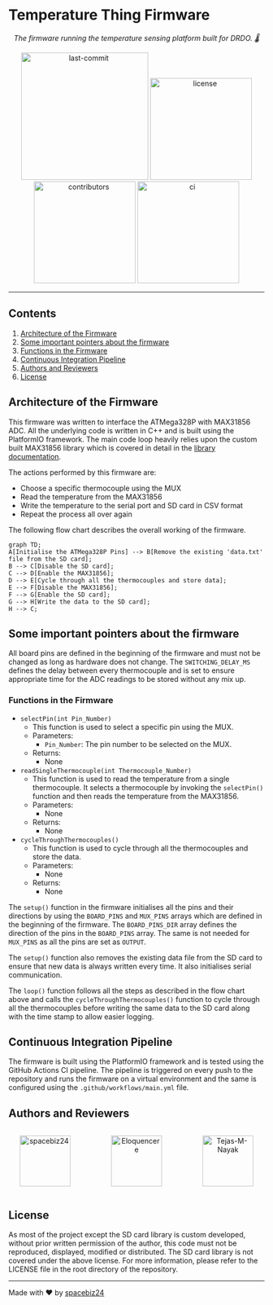 # Temperature Thing Firmware
<p align="center">
    <i align="center">The firmware running the temperature sensing platform built for DRDO. 🌡️ </i>
</p>
<p align="center">
    <img src="https://img.shields.io/github/last-commit/spacebiz24/Thermal-Profiling?display_timestamp=author&style=for-the-badge&logo=platformio&logoColor=orange&color=blue" alt="last-commit" width="250">
    <img src="https://img.shields.io/github/license/spacebiz24/Thermal-Profiling?style=for-the-badge&logo=unlicense&logoColor=white&color=blue" alt="license" width="200">
    <br>
    <img src="https://img.shields.io/github/contributors/spacebiz24/Thermal-Profiling?color=blue&style=for-the-badge&logo=contributor-covenant&logoColor=green" alt="contributors" width="200">
    <img src="https://img.shields.io/github/actions/workflow/status/spacebiz24/Thermal-Profiling/main.yml?branch=main&style=for-the-badge&logo=github&logoColor=white&color=green" alt="ci" width="200">
</p>

___

## Contents
1. [Architecture of the Firmware](#architecture-of-the-firmware)
1. [Some important pointers about the firmware](#some-important-pointers-about-the-firmware)
1. [Functions in the Firmware](#functions-in-the-firmware)
1. [Continuous Integration Pipeline](#continuous-integration-pipeline)
1. [Authors and Reviewers](#authors-and-reviewers)
1. [License](#license)

## Architecture of the Firmware
This firmware was written to interface the ATMega328P with MAX31856 ADC.
All the underlying code is written in C++ and is built using the PlatformIO framework.
The main code loop heavily relies upon the custom built MAX31856 library which is 
covered in detail in the
[library documentation](https://github.com/spacebiz24/Thermal-Profiling/tree/main/Firmware/lib/MAX31856/).

The actions performed by this firmware are:
- Choose a specific thermocouple using the MUX
- Read the temperature from the MAX31856
- Write the temperature to the serial port and SD card in CSV format
- Repeat the process all over again

The following flow chart describes the overall working of the firmware.
```mermaid
graph TD;
A[Initialise the ATMega328P Pins] --> B[Remove the existing 'data.txt' file from the SD card];
B --> C[Disable the SD card];
C --> D[Enable the MAX31856];
D --> E[Cycle through all the thermocouples and store data];
E --> F[Disable the MAX31856];
F --> G[Enable the SD card];
G --> H[Write the data to the SD card];
H --> C;
```

## Some important pointers about the firmware
All board pins are defined in the beginning of the firmware and must not be changed
as long as hardware does not change. The `SWITCHING_DELAY_MS` defines the delay between
every thermocouple and is set to ensure appropriate time for the ADC readings to be stored
without any mix up.

### Functions in the Firmware
- `selectPin(int Pin_Number)`
    - This function is used to select a specific pin using the MUX.
    - Parameters:
        - `Pin_Number`: The pin number to be selected on the MUX.
    - Returns:
        - None
- `readSingleThermocouple(int Thermocouple_Number)`
    - This function is used to read the temperature from a single thermocouple.
    It selects a thermocouple by invoking the `selectPin()` function and then reads
    the temperature from the MAX31856.
    - Parameters:
        - None
    - Returns:
        - None
- `cycleThroughThermocouples()`
    - This function is used to cycle through all the thermocouples and store the data.
    - Parameters:
        - None
    - Returns:
        - None

The `setup()` function in the firmware initialises all the pins and their directions by using the
`BOARD_PINS` and `MUX_PINS` arrays which are defined in the beginning of the firmware.
The `BOARD_PINS_DIR` array defines the direction of the pins in the `BOARD_PINS` array.
The same is not needed for `MUX_PINS` as all the pins are set as `OUTPUT`.

The `setup()` function also removes the existing data file from the SD card to ensure that new data
is always written every time. It also initialises serial communication.

The `loop()` function follows all the steps as described in the flow chart above and calls the
`cycleThroughThermocouples()` function to cycle through all the thermocouples before writing
the same data to the SD card along with the time stamp to allow easier logging.

## Continuous Integration Pipeline
The firmware is built using the PlatformIO framework and is tested using the GitHub Actions CI pipeline.
The pipeline is triggered on every push to the repository and runs the firmware on a virtual environment
and the same is configured using the `.github/workflows/main.yml` file.

## Authors and Reviewers
<p align="center">
<center>
<div style="display: flex; justify-content: center;" align="center">
<figure>
    <a href="https://github.com/spacebiz24">
        <img src="https://avatars.githubusercontent.com/u/78657717?v=4" title="spacebiz24" width="100">
    </a>
</figure>
<figure>
    <a href="https://github.com/Eloquencere">
        <img src="https://avatars.githubusercontent.com/u/106532953?v=4" title="Eloquencere" width="100">
    </a>
</figure>
<figure>
    <a href="https://github.com/Tejas-M-Nayak">
        <img src="https://avatars.githubusercontent.com/u/111493008?v=4" title="Tejas-M-Nayak" width="100">
    </a>
</figure>
</div>
</center>
</p>

## License
As most of the project except the SD card library is custom developed,
without prior written permission of the author, this code must not be
reproduced, displayed, modified or distributed. The SD card library is
not covered under the above license. For more information, please refer
to the LICENSE file in the root directory of the repository.

___

Made with :heart: by [spacebiz24](https://github.com/spacebiz24)